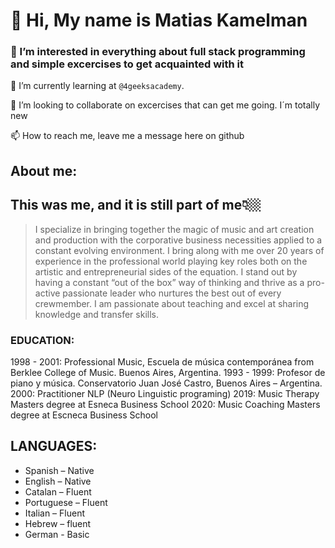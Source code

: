 # 👋 Hi, My name is Matias Kamelman

### 👀 I’m interested in everything about full stack programming and simple excercises to get acquainted with it
  
 🌱 I’m currently learning at `@4geeksacademy`.
  
💞️ I’m looking to collaborate on excercises that can get me going. I´m totally new

📫 How to reach me, leave me a message here on github

## About me:

## This was me, and it is still part of me👇🏼
>I specialize in bringing together the magic of music and art creation and production with the corporative business necessities applied to a constant evolving environment.
I bring along with me over 20 years of experience in the professional world playing key roles both on the artistic and entrepreneurial sides of the equation. I stand out by having a constant “out of the box” way of thinking and thrive as a pro-active passionate leader who nurtures the best out of every crewmember. I am passionate about teaching and excel at sharing knowledge and transfer skills.

### EDUCATION:
1998 - 2001: Professional Music, Escuela de música contemporánea from Berklee College of Music. Buenos Aires, Argentina.
1993 - 1999: Profesor de piano y música. Conservatorio Juan José Castro, Buenos Aires – Argentina.
2000: Practitioner NLP (Neuro Linguistic programing)
2019: Music Therapy Masters degree at Esneca Business School
2020: Music Coaching Masters degree at Escneca Business School

## LANGUAGES:
- Spanish – Native 
- English – Native 
- Catalan – Fluent 
- Portuguese – Fluent 
- Italian – Fluent 
- Hebrew – fluent 
- German - Basic

